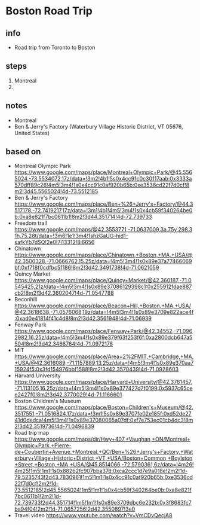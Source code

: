 # Boston Road Trip  

## info  
* Road trip from Toronto to Boston

## steps  
1. Montreal
2. 

## notes  
*  Montreal
*  Ben & Jerry's Factory (Waterbury Village Historic District, VT 05676, United States)

## based on  
*  Montreal Olympic Park https://www.google.com/maps/place/Montreal+Olympic+Park/@45.5565024,-73.5534072,17z/data=!3m2!4b1!5s0x4cc91c0c30117aab:0x3333a570dff89c26!4m5!3m4!1s0x4cc91c0af920b65b:0xe3536cd22f7d0cf!8m2!3d45.5565024!4d-73.5512185
*  Ben & Jerry's Factory https://www.google.com/maps/place/Ben+%26+Jerry's+Factory/@44.3517178,-72.7419217,17z/data=!3m1!4b1!4m5!3m4!1s0x4cb59f340264be0b:0xa8e821f7bc0611b1!8m2!3d44.351714!4d-72.739733
*  Freedom trail https://www.google.com/maps/@42.3553771,-71.0637009,3a,75y,298.31h,75.28t/data=!3m6!1e1!3m4!1shzGaUG-hid1-safkYb7dSQ!2e0!7i13312!8i6656
*  Chinatown https://www.google.com/maps/place/Chinatown,+Boston,+MA,+USA/@42.3500328,-71.0666762,15.25z/data=!4m5!3m4!1s0x89e37a77466069bf:0xf718f0cdfbc51186!8m2!3d42.3491738!4d-71.0621059
*  Quincy Market https://www.google.com/maps/place/Quincy+Market/@42.360187,-71.0545425,21z/data=!4m5!3m4!1s0x89e37086129398c1:0x255912fdae887cb2!8m2!3d42.3602047!4d-71.0547788
*  Beconhill https://www.google.com/maps/place/Beacon+Hill,+Boston,+MA,+USA/@42.3618638,-71.0576068,19z/data=!4m5!3m4!1s0x89e3709e822ace4f:0xad0e41814f41c4d8!8m2!3d42.3561948!4d-71.06939
*  Fenway Park https://www.google.com/maps/place/Fenway+Park/@42.34552,-71.0962982,16.25z/data=!4m5!3m4!1s0x89e379f63f253f6f:0xa2800dcb647a5504!8m2!3d42.3466764!4d-71.0972178
*  MIT https://www.google.com/maps/place/Area+2%2FMIT,+Cambridge,+MA,+USA/@42.3616089,-71.1157889,13.25z/data=!4m5!3m4!1s0x89e370aa715924f5:0x3fd154976bbf1588!8m2!3d42.3570439!4d-71.0928603
*  Harvard University https://www.google.com/maps/place/Harvard+University/@42.3761457,-71.113105,16.25z/data=!4m5!3m4!1s0x89e377427d7f0199:0x5937c65cee2427f0!8m2!3d42.3770029!4d-71.1166601
*  Boston Children's Museum https://www.google.com/maps/place/Boston+Children's+Museum/@42.3517551,-71.0516824,17z/data=!3m1!5s0x89e3707fe02e185f:0xd52de2741d0dedca!4m5!3m4!1s0x89e37080065a07df:0xf7e753ec01cb4dc3!8m2!3d42.3519736!4d-71.0496839 
*  Road trip map https://www.google.com/maps/dir/Hwy+407,+Vaughan,+ON/Montreal+Olympic+Park,+Pierre-de+Coubertin+Avenue,+Montreal,+QC/Ben+%26+Jerry's+Factory,+Waterbury+Village+Historic+District,+VT,+USA/Boston+Common,+Boylston+Street,+Boston,+MA,+USA/@45.8514066,-72.5790361,6z/data=!4m26!4m25!1m5!1m1!1s0x882b2fc907bba37d:0xca2ccc1d7e9a018e!2m2!1d-79.5235743!2d43.7830961!1m5!1m1!1s0x4cc91c0af920b65b:0xe3536cd22f7d0cf!2m2!1d-73.5512185!2d45.5565024!1m5!1m1!1s0x4cb59f340264be0b:0xa8e821f7bc0611b1!2m2!1d-72.739733!2d44.351714!1m5!1m1!1s0x89e3709dbc6e232b:0x3f8683fc7ba94f04!2m2!1d-71.0657256!2d42.3550897!3e0
*  Travel video https://www.youtube.com/watch?v=VmCDvQecjA8
